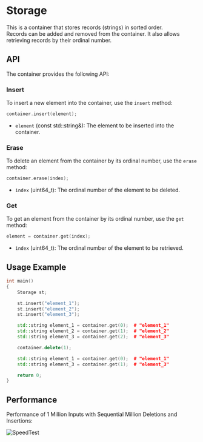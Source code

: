 # Storage

This is a container that stores records (strings) in sorted order.  
Records can be added and removed from the container. It also allows retrieving records by their ordinal number.

## API

The container provides the following API:

### Insert

To insert a new element into the container, use the `insert` method:

```cpp
container.insert(element);
```

* `element` (const std::string&): The element to be inserted into the container.
 
### Erase

To delete an element from the container by its ordinal number, use the `erase` method:

```cpp
container.erase(index);
```

* `index` (uint64_t): The ordinal number of the element to be deleted.

### Get

To get an element from the container by its ordinal number, use the `get` method:

```cpp
element = container.get(index);
```

* `index` (uint64_t): The ordinal number of the element to be retrieved.

## Usage Example

```cpp
int main()
{
	Storage st;

	st.insert("element_1");
	st.insert("element_2");
	st.insert("element_3");

	std::string element_1 = container.get(0);  # "element_1"
	std::string element_2 = container.get(1);  # "element_2"
	std::string element_3 = container.get(2);  # "element_3"

	container.delete(1);

	std::string element_1 = container.get(0);  # "element_1"
	std::string element_3 = container.get(1);  # "element_3"

	return 0;
}
```

## Performance

Performance of 1 Million Inputs with Sequential Million Deletions and Insertions:

![SpeedTest](https://github.com/D4SuCE/Storage/assets/61163787/79cff58f-3161-44a2-9531-18600ead4d1f)

